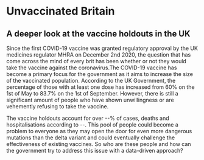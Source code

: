 # Unvaccinated Britain
## A deeper look at the vaccine holdouts in the UK
Since the first COVID-19 vaccine was granted regulatory approval by the UK medicines regulator MHRA on December 2nd 2020, the question that has come across the mind of every brit has been whether or not they would take the vaccine against the coronavirus.The COVID-19 vaccine has become a primary focus for the government as it aims to increase the size of the vaccinated population. According to the UK Government, the percentage of those with at least one dose has increased from 60% on the 1st of May to 83.7% on the 1st of September. However, there is still a significant amount of people who have shown unwillingness or are vehemently refusing to take the vaccine.

The vaccine holdouts account for over --% of cases, deaths and hospitalisations according to --. This pool of people could become a problem to everyone as they may open the door for even more dangerous mutations than the delta variant and could eventually challenge the effectiveness of existing vaccines. So who are these people and how can the government try to address this issue with a data-driven approach?
